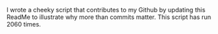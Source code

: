 I wrote a cheeky script that contributes to my Github by updating this ReadMe to illustrate why more than commits matter. This script has run 2060 times.